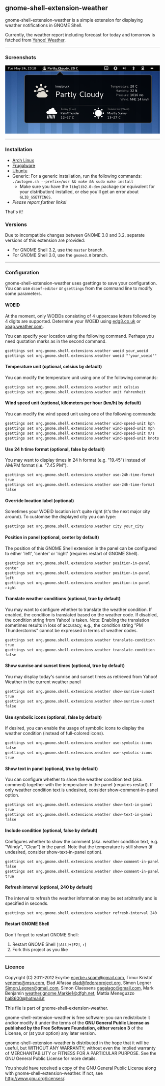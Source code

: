## gnome-shell-extension-weather

gnome-shell-extension-weather is a simple extension for displaying weather notifications in GNOME Shell.

Currently, the weather report including forecast for today and tomorrow is fetched from [Yahoo! Weather](http://weather.yahoo.com/).

----

### Screenshots

![Screenshot](https://github.com/simon04/gnome-shell-extension-weather/raw/master/data/screenshot.png)

----

### Installation

* [Arch Linux](https://aur.archlinux.org/packages.php?ID=49409)
* [Frugalware](http://www.frugalware.org/packages/119339)
* [Ubuntu](https://launchpad.net/~webupd8team/+archive/gnome3/+packages)
* Generic: For a generic installation, run the following commands:
  `./autogen.sh --prefix=/usr && make && sudo make install`
  * Make sure you have the `libglib2.0-dev` package (or equivalent for your distribution)
    installed, or else you'll get an error about `GLIB_GSETTINGS`.
* *Please report further links!*

That's it!

### Versions

Due to incompatible changes between GNOME 3.0 and 3.2, separate versions of this extension are provided:

* For GNOME Shell 3.2, use the `master` branch.
* For GNOME Shell 3.0, use the `gnome3.0` branch.

----

### Configuration

gnome-shell-extension-weather uses gsettings to save your configuration. You can use `dconf-editor` or `gsettings` from the command line to modify some parameters.

#### WOEID

At the moment, only WOEIDs consisting of 4 uppercase letters followed by 4 digits are supported. Determine your WOEID using [edg3.co.uk](http://edg3.co.uk/snippets/weather-location-codes/) or [xoap.weather.com](http://xoap.weather.com/search/search?where=Innsbruck).

You can specify your location using the following command. Perhaps you need quotation marks as in the second command.

    gsettings set org.gnome.shell.extensions.weather woeid your_woeid
    gsettings set org.gnome.shell.extensions.weather woeid "'your_woeid'"

#### Temperature unit (optional, celsius by default)

You can modify the temperature unit using one of the following commands:

    gsettings set org.gnome.shell.extensions.weather unit celsius
    gsettings set org.gnome.shell.extensions.weather unit fahrenheit

#### Wind speed unit (optional, kilometers per hour (km/h) by default)

You can modify the wind speed unit using one of the following commands:

    gsettings set org.gnome.shell.extensions.weather wind-speed-unit kph
    gsettings set org.gnome.shell.extensions.weather wind-speed-unit mph
    gsettings set org.gnome.shell.extensions.weather wind-speed-unit m/s
    gsettings set org.gnome.shell.extensions.weather wind-speed-unit knots

#### Use 24 h time format (optional, false by default)

You may want to display times in 24 h format (e.g. "19.45") instead of AM/PM format (i.e. "7.45 PM").

    gsettings set org.gnome.shell.extensions.weather use-24h-time-format true
    gsettings set org.gnome.shell.extensions.weather use-24h-time-format false

#### Override location label (optional)

Sometimes your WOEID location isn't quite right (it's the next major city around). To customise the displayed city you can type:

    gsettings set org.gnome.shell.extensions.weather city your_city

#### Position in panel (optional, center by default)

The position of this GNOME Shell extension in the panel can be configured to either 'left', 'center' or 'right' (requires restart of GNOME Shell).

    gsettings set org.gnome.shell.extensions.weather position-in-panel center
    gsettings set org.gnome.shell.extensions.weather position-in-panel left
    gsettings set org.gnome.shell.extensions.weather position-in-panel right

#### Translate weather conditions (optional, true by default)

You may want to configure whether to translate the weather condition. If enabled, the condition is translated based on the weather code. If disabled, the condition string from Yahoo! is taken. Note: Enabling the translation sometimes results in loss of accuracy, e.g., the condition string "PM Thunderstorms" cannot be expressed in terms of weather codes.

    gsettings set org.gnome.shell.extensions.weather translate-condition true
    gsettings set org.gnome.shell.extensions.weather translate-condition false

#### Show sunrise and sunset times (optional, true by default)

You may display today's sunrise and sunset times as retrieved from Yahoo! Weather in the current weather panel

    gsettings set org.gnome.shell.extensions.weather show-sunrise-sunset true
    gsettings set org.gnome.shell.extensions.weather show-sunrise-sunset false

#### Use symbolic icons (optional, false by default)

If desired, you can enable the usage of symbolic icons to display the weather condition (instead of full-colored icons).

    gsettings set org.gnome.shell.extensions.weather use-symbolic-icons false
    gsettings set org.gnome.shell.extensions.weather use-symbolic-icons true

#### Show text in panel (optional, true by default)

You can configure whether to show the weather condition text (aka. comment) together with the temperature in the panel (requires restart). If only weather condition text is undesired, consider show-comment-in-panel option.

    gsettings set org.gnome.shell.extensions.weather show-text-in-panel true
    gsettings set org.gnome.shell.extensions.weather show-text-in-panel false

#### Include condition (optional, false by default)

Configures whether to show the comment (aka. weather condition text, e.g. "Windy", "Clear") in the panel. Note that the temperature is still shown (if undesired, consider show-text-in-panel option).

    gsettings set org.gnome.shell.extensions.weather show-comment-in-panel false
    gsettings set org.gnome.shell.extensions.weather show-comment-in-panel true

#### Refresh interval (optional, 240 by default)

The interval to refresh the weather information may be set arbitrarily and is specified in seconds.

    gsettings set org.gnome.shell.extensions.weather refresh-interval 240

#### Restart GNOME Shell

Don't forget to restart GNOME Shell:

1. Restart GNOME Shell (`[Alt]+[F2]`, `r`)
2. Fork this project as you like

----

### Licence

Copyright (C) 2011-2012
Ecyrbe <ecyrbe+spam@gmail.com>,
Timur Kristóf <venemo@msn.com>,
Elad Alfassa <elad@fedoraproject.org>,
Simon Legner <Simon.Legner@gmail.com>,
Simon Claessens <gagalago@gmail.com>,
Mark Benjamin <weather.gnome.Markie1@dfgh.net>,
Mattia Meneguzzo <hal8600@hotmail.it>

This file is part of gnome-shell-extension-weather.

gnome-shell-extension-weather is free software: you can redistribute it and/or modify it under the terms of the **GNU General Public License as published by the Free Software Foundation, either version 3** of the License, or (at your option) any later version.

gnome-shell-extension-weather is distributed in the hope that it will be useful, but WITHOUT ANY WARRANTY; without even the implied warranty of MERCHANTABILITY or FITNESS FOR A PARTICULAR PURPOSE.  See the GNU General Public License for more details.

You should have received a copy of the GNU General Public License along with gnome-shell-extension-weather.  If not, see <http://www.gnu.org/licenses/>.


